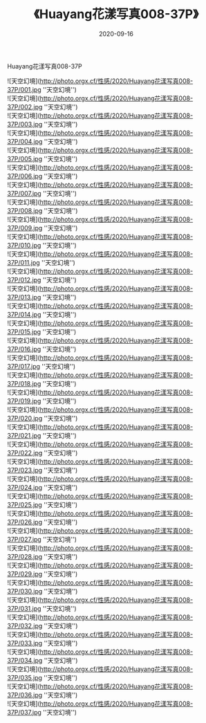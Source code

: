 ﻿---
layout: post
title:  《Huayang花漾写真008-37P》
date:   2020-09-16
img: http://photo.orgx.cf/性感/2020/Huayang花漾写真008-37P/000.jpg
tags: [美女, 性感, 泳衣]
---

Huayang花漾写真008-37P



![天空幻境](http://photo.orgx.cf/性感/2020/Huayang花漾写真008-37P/001.jpg ''天空幻境'') <br>
![天空幻境](http://photo.orgx.cf/性感/2020/Huayang花漾写真008-37P/002.jpg ''天空幻境'') <br>
![天空幻境](http://photo.orgx.cf/性感/2020/Huayang花漾写真008-37P/003.jpg ''天空幻境'') <br>
![天空幻境](http://photo.orgx.cf/性感/2020/Huayang花漾写真008-37P/004.jpg ''天空幻境'') <br>
![天空幻境](http://photo.orgx.cf/性感/2020/Huayang花漾写真008-37P/005.jpg ''天空幻境'') <br>
![天空幻境](http://photo.orgx.cf/性感/2020/Huayang花漾写真008-37P/006.jpg ''天空幻境'') <br>
![天空幻境](http://photo.orgx.cf/性感/2020/Huayang花漾写真008-37P/007.jpg ''天空幻境'') <br>
![天空幻境](http://photo.orgx.cf/性感/2020/Huayang花漾写真008-37P/008.jpg ''天空幻境'') <br>
![天空幻境](http://photo.orgx.cf/性感/2020/Huayang花漾写真008-37P/009.jpg ''天空幻境'') <br>
![天空幻境](http://photo.orgx.cf/性感/2020/Huayang花漾写真008-37P/010.jpg ''天空幻境'') <br>
![天空幻境](http://photo.orgx.cf/性感/2020/Huayang花漾写真008-37P/011.jpg ''天空幻境'') <br>
![天空幻境](http://photo.orgx.cf/性感/2020/Huayang花漾写真008-37P/012.jpg ''天空幻境'') <br>
![天空幻境](http://photo.orgx.cf/性感/2020/Huayang花漾写真008-37P/013.jpg ''天空幻境'') <br>
![天空幻境](http://photo.orgx.cf/性感/2020/Huayang花漾写真008-37P/014.jpg ''天空幻境'') <br>
![天空幻境](http://photo.orgx.cf/性感/2020/Huayang花漾写真008-37P/015.jpg ''天空幻境'') <br>
![天空幻境](http://photo.orgx.cf/性感/2020/Huayang花漾写真008-37P/016.jpg ''天空幻境'') <br>
![天空幻境](http://photo.orgx.cf/性感/2020/Huayang花漾写真008-37P/017.jpg ''天空幻境'') <br>
![天空幻境](http://photo.orgx.cf/性感/2020/Huayang花漾写真008-37P/018.jpg ''天空幻境'') <br>
![天空幻境](http://photo.orgx.cf/性感/2020/Huayang花漾写真008-37P/019.jpg ''天空幻境'') <br>
![天空幻境](http://photo.orgx.cf/性感/2020/Huayang花漾写真008-37P/020.jpg ''天空幻境'') <br>
![天空幻境](http://photo.orgx.cf/性感/2020/Huayang花漾写真008-37P/021.jpg ''天空幻境'') <br>
![天空幻境](http://photo.orgx.cf/性感/2020/Huayang花漾写真008-37P/022.jpg ''天空幻境'') <br>
![天空幻境](http://photo.orgx.cf/性感/2020/Huayang花漾写真008-37P/023.jpg ''天空幻境'') <br>
![天空幻境](http://photo.orgx.cf/性感/2020/Huayang花漾写真008-37P/024.jpg ''天空幻境'') <br>
![天空幻境](http://photo.orgx.cf/性感/2020/Huayang花漾写真008-37P/025.jpg ''天空幻境'') <br>
![天空幻境](http://photo.orgx.cf/性感/2020/Huayang花漾写真008-37P/026.jpg ''天空幻境'') <br>
![天空幻境](http://photo.orgx.cf/性感/2020/Huayang花漾写真008-37P/027.jpg ''天空幻境'') <br>
![天空幻境](http://photo.orgx.cf/性感/2020/Huayang花漾写真008-37P/028.jpg ''天空幻境'') <br>
![天空幻境](http://photo.orgx.cf/性感/2020/Huayang花漾写真008-37P/029.jpg ''天空幻境'') <br>
![天空幻境](http://photo.orgx.cf/性感/2020/Huayang花漾写真008-37P/030.jpg ''天空幻境'') <br>
![天空幻境](http://photo.orgx.cf/性感/2020/Huayang花漾写真008-37P/031.jpg ''天空幻境'') <br>
![天空幻境](http://photo.orgx.cf/性感/2020/Huayang花漾写真008-37P/032.jpg ''天空幻境'') <br>
![天空幻境](http://photo.orgx.cf/性感/2020/Huayang花漾写真008-37P/033.jpg ''天空幻境'') <br>
![天空幻境](http://photo.orgx.cf/性感/2020/Huayang花漾写真008-37P/034.jpg ''天空幻境'') <br>
![天空幻境](http://photo.orgx.cf/性感/2020/Huayang花漾写真008-37P/035.jpg ''天空幻境'') <br>
![天空幻境](http://photo.orgx.cf/性感/2020/Huayang花漾写真008-37P/036.jpg ''天空幻境'') <br>
![天空幻境](http://photo.orgx.cf/性感/2020/Huayang花漾写真008-37P/037.jpg ''天空幻境'') <br>